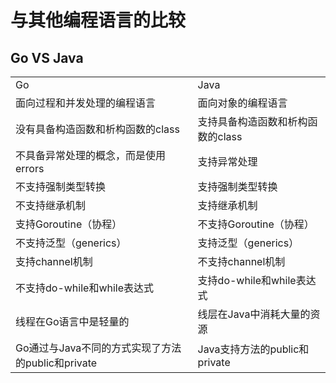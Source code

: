 
# 与其他编程语言的比较

## Go VS Java

| | |
| -- | -- |
| Go | Java |
| 面向过程和并发处理的编程语言 | 面向对象的编程语言 |
| 没有具备构造函数和析构函数的class |  支持具备构造函数和析构函数的class |
| 不具备异常处理的概念，而是使用errors | 支持异常处理 |
| 不支持强制类型转换 | 支持强制类型转换 |
| 不支持继承机制 | 支持继承机制 |
| 支持Goroutine（协程）| 不支持Goroutine（协程）|
| 不支持泛型（generics）| 支持泛型（generics）|
| 支持channel机制| 不支持channel机制 |
| 不支持do-while和while表达式 | 支持do-while和while表达式 |
| 线程在Go语言中是轻量的 |  线层在Java中消耗大量的资源 |
| Go通过与Java不同的方式实现了方法的public和private | Java支持方法的public和private |
